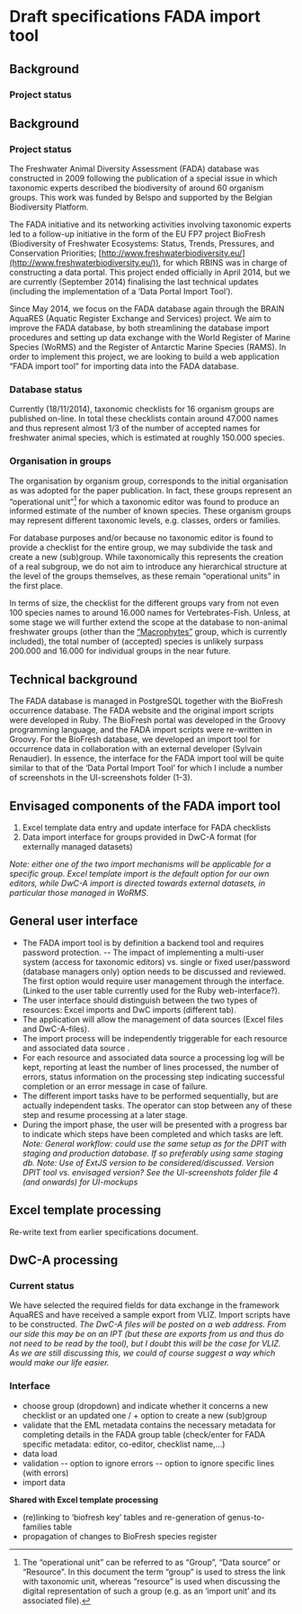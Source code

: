 # Draft specifications FADA import tool
## Background
### Project status
## Background
### Project status
The Freshwater Animal Diversity Assessment (FADA) database was constructed in 2009 following the publication of a special issue in which taxonomic experts described the biodiversity of around 60 organism groups. This work was funded by Belspo and supported by the Belgian Biodiversity Platform.

The FADA initiative and its networking activities involving taxonomic experts led to a follow-up initiative in the form of the EU FP7 project BioFresh (Biodiversity of Freshwater Ecosystems: Status, Trends, Pressures, and Conservation Priorities; [http://www.freshwaterbiodiversity.eu/](http://www.freshwaterbiodiversity.eu/)), for  which RBINS was in charge of constructing a data portal. This project ended officially in April 2014, but we are currently (September 2014) finalising the last technical updates (including the implementation of a ‘Data Portal Import Tool’).

Since May 2014, we focus on the FADA database again through the BRAIN AquaRES (Aquatic Register Exchange and Services) project. We aim to improve the FADA database, by both streamlining the database import procedures and setting up data exchange with the World Register of Marine Species (WoRMS) and the Register of Antarctic Marine Species (RAMS). In order to implement this project, we are looking to build a web application “FADA import tool” for importing data into the FADA database.

### Database status
Currently (18/11/2014), taxonomic checklists for 16 organism groups are published on-line. In total these checklists contain around 47.000 names and thus represent almost 1/3 of the number of accepted names for freshwater animal species, which is estimated at roughly 150.000 species. 

### Organisation in groups
The organisation by organism group, corresponds to the initial organisation as was adopted for the paper publication. In fact, these groups represent an “operational unit”[^1] for which a taxonomic editor was found to produce an informed estimate of the number of known species. These organism groups may represent  different taxonomic levels, e.g. classes, orders or families.

For database purposes and/or because no taxonomic editor is found to provide a checklist for the entire group, we may subdivide the task and create a new (sub)group. While taxonomically this represents the creation of a real subgroup, we do not aim to introduce any hierarchical structure at the level of the groups themselves, as these remain “operational units” in the first place.

In terms of size, the checklist for the different groups vary from not even 100 species names to around 16.000 names for Vertebrates-Fish. Unless, at some stage we will further extend the scope at the database to non-animal freshwater groups (other than the [“Macrophytes”](http://en.wikipedia.org/wiki/Macrophyte) group, which is currently included), the total number of (accepted) species is unlikely surpass 200.000 and 16.000 for individual groups in the near future. 

[^1]: The “operational unit” can be referred to as “Group”, “Data source” or “Resource”. In this document the term “group” is used to stress the link with taxonomic unit, whereas “resource” is used when discussing the digital representation of such a group (e.g. as an ‘import unit’ and its associated file).

## Technical background
The FADA database is managed in PostgreSQL together with the BioFresh occurrence database. The FADA website and the original import scripts were developed in Ruby. The BioFresh portal was developed in the Groovy programming language, and the FADA import scripts were re-written in Groovy. For the BioFresh database, we developed an import tool for occurrence data in collaboration with an external developer (Sylvain Renaudier). In essence, the interface for the FADA import tool will be quite similar to that of the ‘Data Portal Import Tool’ for which I include a number of screenshots in the UI-screenshots folder (1-3).

## Envisaged components of the FADA import tool
1. Excel template data entry and update interface for FADA checklists
2. Data import interface for groups provided in DwC-A format (for externally managed datasets)

_Note: either one of the two import mechanisms will be applicable for a specific group. Excel template import is the default option for our own editors, while DwC-A import is directed towards external datasets, in particular those managed in WoRMS._

## General user interface
- The FADA import tool is by definition a backend tool and requires password protection.
 -- The impact of implementing a multi-user system (access for taxonomic editors) vs. single or fixed user/password (database managers only) option needs to be discussed and reviewed. The first option would require user management through the interface. (Linked to the user table currently used for the Ruby web-interface?).
- The user interface should distinguish between the two types of resources: Excel imports and DwC imports (different tab).
- The application will allow the management of data sources (Excel files and DwC-A-files).
- The import process will be independently triggerable for each resource and associated data source .
- For each resource and associated data source a processing log will be kept, reporting at least the number of lines processed, the number of errors, status information on the processing step indicating successful completion or an error message in case of failure.
- The different import tasks have to be performed sequentially, but are actually independent tasks. The operator can stop between any of these step and resume processing at a later stage.
- During the import phase, the user will be presented with a progress bar to indicate which steps have been completed and which tasks are left.
_Note: General workflow: could use the same setup as for the DPIT with staging and production database. If so preferably using same staging db._
_Note: Use of ExtJS version to be considered/discussed. Version DPIT tool vs. envisaged version?_
_See the UI-screenshots folder file 4 (and onwards) for UI-mockups_

## Excel template processing

Re-write text from earlier specifications document.

## DwC-A processing

### Current status
We have selected the required fields for data exchange in the framework AquaRES and have received a sample export from VLIZ. Import scripts have to be constructed.
_The DwC-A files will be posted on a web address. From our side this may be on an IPT (but these are exports from us and thus do not need to be read by the tool), but I doubt this will be the case for VLIZ. As we are still discussing this, we could of course suggest a way which would make our life easier._
### Interface
- choose group (dropdown) and indicate whether it concerns a new checklist or an updated one / + option to create a new (sub)group
- validate that the EML metadata contains the necessary metadata for completing details in the FADA group table (check/enter for FADA specific metadata: editor, co-editor, checklist name,…)
- data load
- validation
-- option to ignore errors
-- option to ignore specific lines (with errors)
- import data

**Shared with Excel template processing**
- (re)linking to ‘biofresh key’ tables and re-generation of genus-to-families table
- propagation of changes to BioFresh species register
